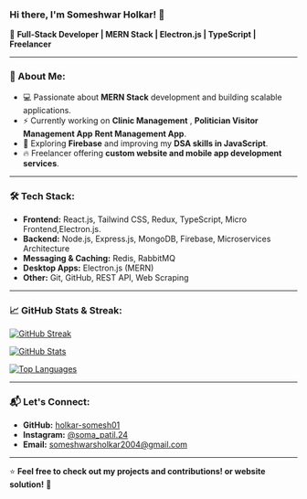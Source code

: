 ### Hi there, I'm Someshwar Holkar! 👋

🚀 **Full-Stack Developer | MERN Stack | Electron.js | TypeScript | Freelancer**

---

### 📌 About Me:
- 💻 Passionate about **MERN Stack** development and building scalable applications.
- ⚡ Currently working on **Clinic Management** , **Politician Visitor Management App** **Rent Management App**.
- 🎯 Exploring **Firebase** and improving my **DSA skills in JavaScript**.
- 🔥 Freelancer offering **custom website and mobile app development services**.

---

### 🛠️ Tech Stack:
- **Frontend:** React.js, Tailwind CSS, Redux, TypeScript, Micro Frontend,Electron.js.
- **Backend:** Node.js, Express.js, MongoDB, Firebase, Microservices Architecture
- **Messaging & Caching:** Redis, RabbitMQ
- **Desktop Apps:** Electron.js (MERN)
- **Other:** Git, GitHub, REST API, Web Scraping

---

### 📈 GitHub Stats & Streak:
[![GitHub Streak](https://streak-stats.demolab.com?user=holkar-somesh01&theme=react&hide_border=true&border_radius=10&date_format=M%20j%5B%2C%20Y%5D)](https://git.io/streak-stats)

[![GitHub Stats](https://github-readme-stats.vercel.app/api?username=holkar-somesh01&show_icons=true&theme=react&hide_border=true&border_radius=10)](https://github.com/holkar-somesh01)

[![Top Languages](https://github-readme-stats.vercel.app/api/top-langs/?username=holkar-somesh01&layout=compact&theme=react&hide_border=true&border_radius=10)](https://github.com/holkar-somesh01)

---

### 📬 Let's Connect:
- **GitHub:** [holkar-somesh01](https://github.com/holkar-somesh01)
- **Instagram:** [@soma_patil.24](https://www.instagram.com/soma_patil.24/)
- **Email:** someshwarsholkar2004@gmail.com

---

⭐ **Feel free to check out my projects and contributions! or website solution!** 🚀
